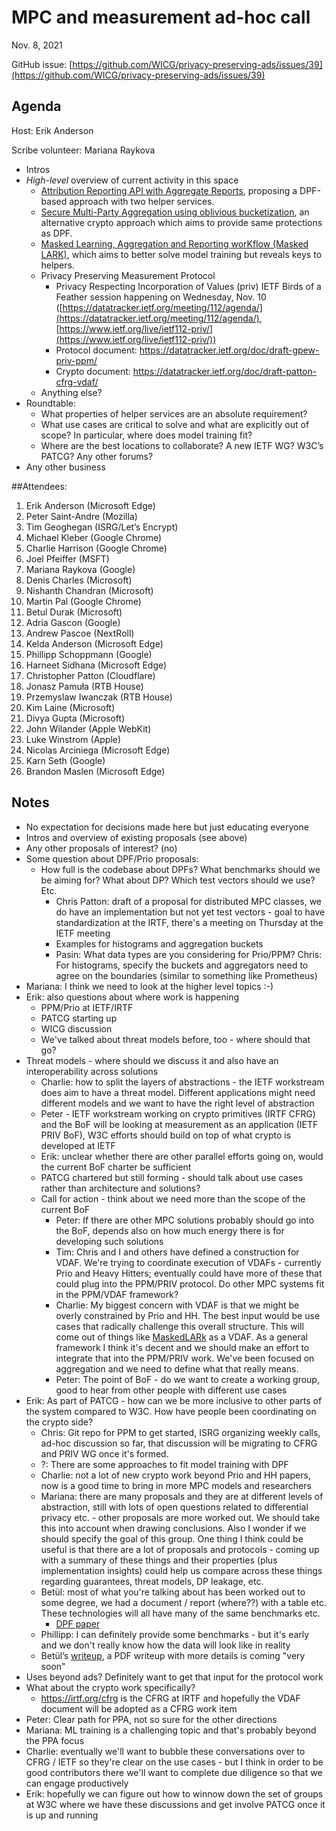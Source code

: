 # MPC and measurement ad-hoc call
Nov. 8, 2021

GitHub issue: [https://github.com/WICG/privacy-preserving-ads/issues/39](https://github.com/WICG/privacy-preserving-ads/issues/39)

## Agenda
Host: Erik Anderson

Scribe volunteer: Mariana Raykova

* Intros
* _High-level_ overview of current activity in this space
    * [Attribution Reporting API with Aggregate Reports](https://github.com/WICG/conversion-measurement-api/blob/main/AGGREGATE.md), proposing a DPF-based approach with two helper services.
    * [Secure Multi-Party Aggregation using oblivious bucketization](https://github.com/WICG/privacy-preserving-ads/blob/main/Bucketization.md), an alternative crypto approach which aims to provide same protections as DPF.
    * [Masked Learning, Aggregation and Reporting worKflow (Masked LARK)](https://github.com/WICG/privacy-preserving-ads/blob/main/MaskedLARK.md), which aims to better solve model training but reveals keys to helpers.
    * Privacy Preserving Measurement Protocol
        * Privacy Respecting Incorporation of Values (priv) IETF Birds of a Feather session happening on Wednesday, Nov. 10 ([https://datatracker.ietf.org/meeting/112/agenda/](https://datatracker.ietf.org/meeting/112/agenda/), [https://www.ietf.org/live/ietf112-priv/](https://www.ietf.org/live/ietf112-priv/))
        * Protocol document: https://datatracker.ietf.org/doc/draft-gpew-priv-ppm/
        * Crypto document: https://datatracker.ietf.org/doc/draft-patton-cfrg-vdaf/
    * Anything else?
* Roundtable:
    * What properties of helper services are an absolute requirement?
    * What use cases are critical to solve and what are explicitly out of scope? In particular, where does model training fit?
    * Where are the best locations to collaborate? A new IETF WG? W3C’s PATCG? Any other forums?
* Any other business

##Attendees:
1. Erik Anderson (Microsoft Edge)
2. Peter Saint-Andre (Mozilla)
3. Tim Geoghegan (ISRG/Let’s Encrypt)
4. Michael Kleber (Google Chrome)
5. Charlie Harrison (Google Chrome)
6. Joel Pfeiffer (MSFT)
7. Mariana Raykova (Google)
8. Denis Charles (Microsoft)
9. Nishanth Chandran (Microsoft)
10. Martin Pal (Google Chrome)
11. Betul Durak (Microsoft)
12. Adria Gascon (Google)
13. Andrew Pascoe (NextRoll)
14. Kelda Anderson (Microsoft Edge)
15. Phillipp Schoppmann (Google)
16. Harneet Sidhana (Microsoft Edge)
17. Christopher Patton (Cloudflare)
18. Jonasz Pamuła (RTB House)
19. Przemyslaw Iwanczak (RTB House)
20. Kim Laine (Microsoft)
21. Divya Gupta (Microsoft)
22. John Wilander (Apple WebKit)
23. Luke Winstrom (Apple)
24. Nicolas Arciniega (Microsoft Edge)
25. Karn Seth (Google)
26. Brandon Maslen (Microsoft Edge)

## Notes
* No expectation for decisions made here but just educating everyone
* Intros and overview of existing proposals (see above)
* Any other proposals of interest? (no)
* Some question about DPF/Prio proposals:
    * How full is the codebase about DPFs? What benchmarks should we be aiming for? What about DP? Which test vectors should we use? Etc.
        * Chris Patton: draft of a proposal for distributed MPC classes, we do have an implementation but not yet test vectors - goal to have standardization at the IRTF, there's a meeting on Thursday at the IETF meeting
        * Examples for histograms and aggregation buckets
        * Pasin: What data types are you considering for Prio/PPM? Chris: For histograms, specify the buckets and aggregators need to agree on the boundaries (similar to something like Prometheus)
* Mariana: I think we need to look at the higher level topics :-)
* Erik: also questions about where work is happening
    * PPM/Prio at IETF/IRTF
    * PATCG starting up
    * WICG discussion
    * We've talked about threat models before, too - where should that go?
* Threat models - where should we discuss it and also have an interoperability across solutions
    * Charlie: how to split the layers of abstractions - the IETF workstream does aim to have a threat model. Different applications might need different models and we want to have the right level of abstraction
    * Peter - IETF workstream working on crypto primitives (IRTF CFRG) and the BoF will be looking at measurement as an application (IETF PRIV BoF), W3C efforts should build on top of what crypto is developed at IETF
    * Erik: unclear whether there are other parallel efforts going on, would the current BoF charter be sufficient 
    * PATCG chartered but still forming - should talk about use cases rather than architecture and solutions?
    * Call for action - think about we need more than the scope of the current BoF
        * Peter: If there are other MPC solutions probably should go into the BoF, depends also on how much energy there is for developing such solutions
        * Tim: Chris and I and others have defined a construction for VDAF. We're trying to coordinate execution of VDAFs - currently Prio and Heavy Hitters; eventually could have more of these that could plug into the PPM/PRIV protocol. Do other MPC systems fit in the PPM/VDAF framework?
        * Charlie: My biggest concern with VDAF is that we might be overly constrained by Prio and HH. The best input would be use cases that radically challenge this overall structure. This will come out of things like [MaskedLARk](https://github.com/microsoft/MaskedLARk) as a VDAF. As a general framework I think it's decent and we should make an effort to integrate that into the PPM/PRIV work. We've been focused on aggregation and we need to define what that really means.
        * Peter: The point of BoF - do we want to create a working group, good to hear from other people with different use cases
* Erik: As part of PATCG - how can we be more inclusive to other parts of the system compared to W3C. How have people been coordinating on the crypto side?
    * Chris: Git repo for PPM to get started, ISRG organizing weekly calls, ad-hoc discussion so far, that discussion will be migrating to CFRG and PRIV WG once it's formed.
    * ?: There are some approaches to fit model training with DPF
    * Charlie: not a lot of new crypto work beyond Prio and HH papers, now is a good time to bring in more MPC models and researchers
    * Mariana: there are many proposals and they are at different levels of abstraction, still with lots of open questions related to differential privacy etc. - other proposals are more worked out. We should take this into account when drawing conclusions. Also I wonder if we should specify the goal of this group. One thing I think could be useful is that there are a lot of proposals and protocols - coming up with a summary of these things and their properties (plus implementation insights) could help us compare across these things regarding guarantees, threat models, DP leakage, etc.
    * Betül: most of what you're talking about has been worked out to some degree, we had a document / report (where??) with a table etc. These technologies will all have many of the same benchmarks etc.
        * [DPF paper](https://arxiv.org/abs/2012.14884)
    * Phillipp: I can definitely provide some benchmarks - but it's early and we don't really know how the data will look like in reality
    * Betül’s [writeup](https://github.com/WICG/privacy-preserving-ads/blob/main/Bucketization.md), a PDF writeup with more details is coming "very soon"
* Uses beyond ads? Definitely want to get that input for the protocol work
* What about the crypto work specifically?
    * https://irtf.org/cfrg is the CFRG at IRTF and hopefully the VDAF document will be adopted as a CFRG work item
* Peter: Clear path for PPA, not so sure for the other directions
* Mariana: ML training is a challenging topic and that's probably beyond the PPA focus
* Charlie: eventually we'll want to bubble these conversations over to CFRG / IETF so they're clear on the use cases - but I think in order to be good contributors there we'll want to complete due diligence so that we can engage productively
* Erik: hopefully we can figure out how to winnow down the set of groups at W3C where we have these discussions and get involve PATCG once it is up and running
